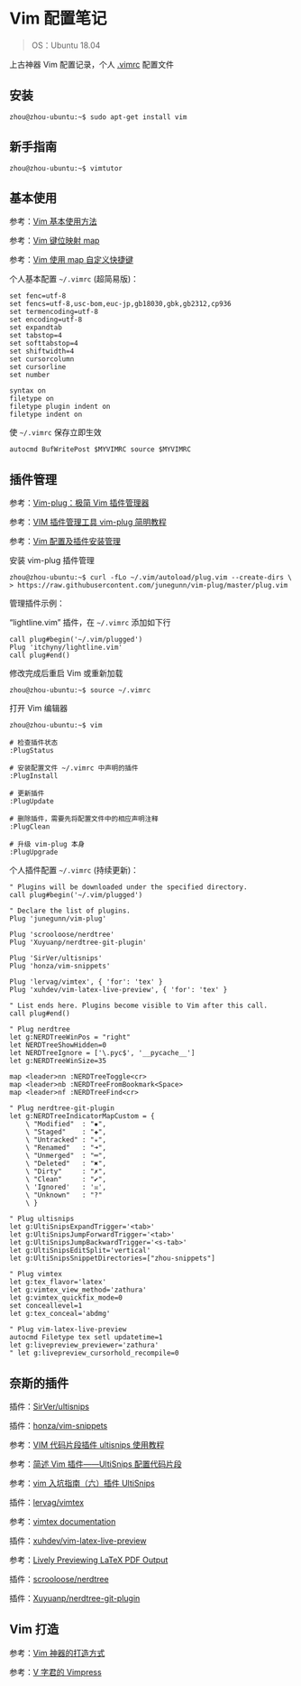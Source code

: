 # Vim 配置笔记

> OS：Ubuntu 18.04

上古神器 Vim 配置记录，个人 [.vimrc](<https://github.com/Joee1995/AI-Learning-Notes/blob/master/学习工具/Vim/vimrc>) 配置文件

## 安装

```
zhou@zhou-ubuntu:~$ sudo apt-get install vim
```

## 新手指南

```
zhou@zhou-ubuntu:~$ vimtutor
```

## 基本使用

参考：[Vim 基本使用方法](<https://blog.51cto.com/13525470/2053771>)

参考：[Vim 键位映射 map](<https://blog.csdn.net/zgqxiexie/article/details/72973662>)

参考：[Vim 使用 map 自定义快捷键](<https://blog.csdn.net/jasonding1354/article/details/45372007>)

个人基本配置 `~/.vimrc` (超简易版)：

```
set fenc=utf-8
set fencs=utf-8,usc-bom,euc-jp,gb18030,gbk,gb2312,cp936
set termencoding=utf-8
set encoding=utf-8
set expandtab
set tabstop=4
set softtabstop=4
set shiftwidth=4
set cursorcolumn
set cursorline
set number

syntax on
filetype on
filetype plugin indent on
filetype indent on
```

使 `~/.vimrc` 保存立即生效

```
autocmd BufWritePost $MYVIMRC source $MYVIMRC
```

## 插件管理

参考：[Vim-plug：极简 Vim 插件管理器](<https://linux.cn/article-9751-1.html>)

参考：[VIM 插件管理工具 vim-plug 简明教程](<https://hiberabyss.github.io/2018/03/21/vim-plug-introduction/>)

参考：[Vim 配置及插件安装管理](<https://blog.csdn.net/namecyf/article/details/7787479>)

安装 vim-plug 插件管理

```
zhou@zhou-ubuntu:~$ curl -fLo ~/.vim/autoload/plug.vim --create-dirs \
> https://raw.githubusercontent.com/junegunn/vim-plug/master/plug.vim
```

管理插件示例：

“lightline.vim” 插件，在 `~/.vimrc` 添加如下行

```
call plug#begin('~/.vim/plugged')
Plug 'itchyny/lightline.vim'
call plug#end()
```

修改完成后重启 Vim 或重新加载

```
zhou@zhou-ubuntu:~$ source ~/.vimrc
```

打开 Vim 编辑器

```
zhou@zhou-ubuntu:~$ vim

# 检查插件状态
:PlugStatus

# 安装配置文件 ~/.vimrc 中声明的插件
:PlugInstall

# 更新插件
:PlugUpdate

# 删除插件，需要先将配置文件中的相应声明注释
:PlugClean

# 升级 vim-plug 本身
:PlugUpgrade
```

个人插件配置 `~/.vimrc` (持续更新)：

```
" Plugins will be downloaded under the specified directory.
call plug#begin('~/.vim/plugged')

" Declare the list of plugins.
Plug 'junegunn/vim-plug'

Plug 'scrooloose/nerdtree'
Plug 'Xuyuanp/nerdtree-git-plugin'

Plug 'SirVer/ultisnips'
Plug 'honza/vim-snippets'

Plug 'lervag/vimtex', { 'for': 'tex' }
Plug 'xuhdev/vim-latex-live-preview', { 'for': 'tex' }

" List ends here. Plugins become visible to Vim after this call.
call plug#end()

" Plug nerdtree
let g:NERDTreeWinPos = "right"
let NERDTreeShowHidden=0
let NERDTreeIgnore = ['\.pyc$', '__pycache__']
let g:NERDTreeWinSize=35

map <leader>nn :NERDTreeToggle<cr>
map <leader>nb :NERDTreeFromBookmark<Space>
map <leader>nf :NERDTreeFind<cr>

" Plug nerdtree-git-plugin
let g:NERDTreeIndicatorMapCustom = {
    \ "Modified"  : "✹",
    \ "Staged"    : "✚",
    \ "Untracked" : "✭",
    \ "Renamed"   : "➜",
    \ "Unmerged"  : "═",
    \ "Deleted"   : "✖",
    \ "Dirty"     : "✗",
    \ "Clean"     : "✔︎",
    \ 'Ignored'   : '☒',
    \ "Unknown"   : "?"
    \ }

" Plug ultisnips
let g:UltiSnipsExpandTrigger='<tab>'
let g:UltiSnipsJumpForwardTrigger='<tab>'
let g:UltiSnipsJumpBackwardTrigger='<s-tab>'
let g:UltiSnipsEditSplit='vertical'
let g:UltiSnipsSnippetDirectories=["zhou-snippets"]

" Plug vimtex
let g:tex_flavor='latex'
let g:vimtex_view_method='zathura'
let g:vimtex_quickfix_mode=0
set conceallevel=1
let g:tex_conceal='abdmg'

" Plug vim-latex-live-preview
autocmd Filetype tex setl updatetime=1
let g:livepreview_previewer='zathura'
" let g:livepreview_cursorhold_recompile=0
```

## 奈斯的插件

插件：[SirVer/ultisnips](<https://github.com/SirVer/ultisnips>)

插件：[honza/vim-snippets](<https://github.com/honza/vim-snippets>)

参考：[VIM 代码片段插件 ultisnips 使用教程](<https://blog.51cto.com/10245818/2167828>)

参考：[简述 Vim 插件——UltiSnips 配置代码片段](<https://blog.csdn.net/guchuanhang/article/details/72953770>)

参考：[vim 入坑指南（六）插件 UltiSnips](<https://vimzijun.net/2016/10/30/ultisnip/>)

插件：[lervag/vimtex](<https://github.com/lervag/vimtex>)

参考：[vimtex documentation](<https://github.com/lervag/vimtex/blob/master/README.md>)

插件：[xuhdev/vim-latex-live-preview](<https://github.com/xuhdev/vim-latex-live-preview>)

参考：[Lively Previewing LaTeX PDF Output](<https://github.com/xuhdev/vim-latex-live-preview/blob/master/README.md>)

插件：[scrooloose/nerdtree](<https://github.com/scrooloose/nerdtree>)

插件：[Xuyuanp/nerdtree-git-plugin](<https://github.com/Xuyuanp/nerdtree-git-plugin>)

## Vim 打造

参考：[Vim 神器的打造方式](<https://www.cnblogs.com/yangshunde/p/7775010.html>)

参考：[V 字君的 Vimpress](<https://vimzijun.net/categories/>)
